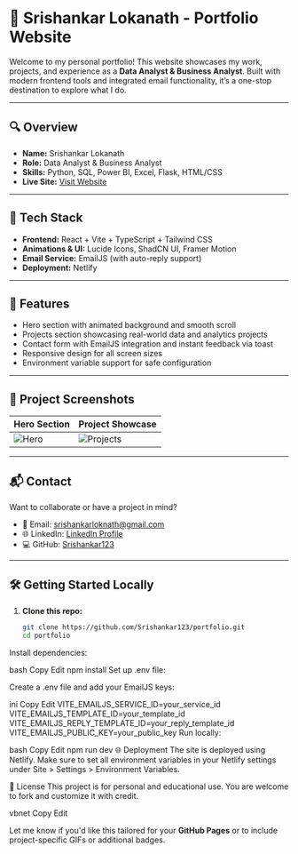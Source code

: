 # 💼 Srishankar Lokanath - Portfolio Website

Welcome to my personal portfolio! This website showcases my work, projects, and experience as a **Data Analyst & Business Analyst**. Built with modern frontend tools and integrated email functionality, it’s a one-stop destination to explore what I do.

---

## 🔍 Overview

- **Name:** Srishankar Lokanath  
- **Role:** Data Analyst & Business Analyst  
- **Skills:** Python, SQL, Power BI, Excel, Flask, HTML/CSS  
- **Live Site:** [Visit Website](https://your-portfolio-url.netlify.app)

---

## 🚀 Tech Stack

- **Frontend:** React + Vite + TypeScript + Tailwind CSS
- **Animations & UI:** Lucide Icons, ShadCN UI, Framer Motion
- **Email Service:** EmailJS (with auto-reply support)
- **Deployment:** Netlify

---

## 📁 Features

- Hero section with animated background and smooth scroll
- Projects section showcasing real-world data and analytics projects
- Contact form with EmailJS integration and instant feedback via toast
- Responsive design for all screen sizes
- Environment variable support for safe configuration

---

## 📸 Project Screenshots

| Hero Section             | Project Showcase           |
|--------------------------|-----------------------------|
| ![Hero](https://i.ibb.co/cKD17Tst/wmremove-transformed-removebg-preview.png) | ![Projects](https://i.postimg.cc/h496dhbt/Screenshot-2025-07-11-210259.png) |

---

## 📬 Contact

Want to collaborate or have a project in mind?

- 📧 Email: [srishankarloknath@gmail.com](mailto:srishankarloknath@gmail.com)
- 🌐 LinkedIn: [LinkedIn Profile](https://www.linkedin.com/in/srishankar-lokanath-99a5b4252/)
- 💻 GitHub: [Srishankar123](https://github.com/Srishankar123)

---

## 🛠️ Getting Started Locally

1. **Clone this repo:**

   ```bash
   git clone https://github.com/Srishankar123/portfolio.git
   cd portfolio
Install dependencies:

bash
Copy
Edit
npm install
Set up .env file:

Create a .env file and add your EmailJS keys:

ini
Copy
Edit
VITE_EMAILJS_SERVICE_ID=your_service_id
VITE_EMAILJS_TEMPLATE_ID=your_template_id
VITE_EMAILJS_REPLY_TEMPLATE_ID=your_reply_template_id
VITE_EMAILJS_PUBLIC_KEY=your_public_key
Run locally:

bash
Copy
Edit
npm run dev
🌐 Deployment
The site is deployed using Netlify. Make sure to set all environment variables in your Netlify settings under Site > Settings > Environment Variables.

📄 License
This project is for personal and educational use. You are welcome to fork and customize it with credit.

vbnet
Copy
Edit

Let me know if you'd like this tailored for your **GitHub Pages** or to include project-specific GIFs or additional badges.
